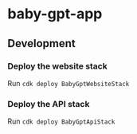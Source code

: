 # baby-gpt-app



## Development

### Deploy the website stack

Run `cdk deploy BabyGptWebsiteStack`

### Deploy the API stack

Run `cdk deploy BabyGptApiStack`
